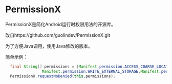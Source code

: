 # PermissionX

PermissionX是简化Android运行时权限用法的开源库。

改自https://github.com/guolindev/PermissionX.git

为了方便Java调用，使用Java修改的版本。

简单示例：

```java
  final String[] permissions = {Manifest.permission.ACCESS_COARSE_LOCATION,
                Manifest.permission.WRITE_EXTERNAL_STORAGE,Manifest.permission.BLUETOOTH, Manifest.permission.BLUETOOTH_ADMIN};
  PermissionX.requestNoDenied(this,permissions);
```

